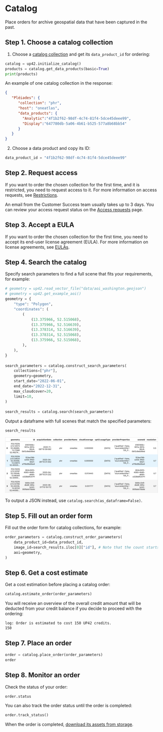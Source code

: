 # Catalog

Place orders for archive geospatial data that have been captured in the past.

## Step 1. Choose a catalog collection

1. Choose a [catalog collection](https://docs.up42.com/data/datasets) and get its `data_product_id` for ordering:
  ```python
  catalog = up42.initialize_catalog()
  products = catalog.get_data_products(basic=True)
  print(products)
  ```
  An example of one catalog collection in the response:
  ```json
  {
     "Pléiades": {
        "collection": "phr",
        "host": "oneatlas",
        "data_products": {
          "Analytic":"4f1b2f62-98df-4c74-81f4-5dce45deee99",
          "Display":"647780db-5a06-4b61-b525-577a8b68bb54"
        }
     }
  }
  ```

2. Choose a data product and copy its ID:
  ```python
  data_product_id = "4f1b2f62-98df-4c74-81f4-5dce45deee99"
  ```

## Step 2. Request access

If you want to order the chosen collection for the first time, and it is restricted, you need to request access to it. For more information on access requests, see [Restrictions](https://docs.up42.com/getting-started/restrictions#catalog-collections).

An email from the Customer Success team usually takes up to 3 days. You can review your access request status on the [Access requests](https://console.up42.com/settings/access) page.

## Step 3. Accept a EULA

If you want to order the chosen collection for the first time, you need to accept its end-user license agreement (EULA). For more information on license agreements, see [EULAs](https://docs.up42.com/getting-started/account/eulas#accept-end-user-license-agreements).

## Step 4. Search the catalog

Specify search parameters to find a full scene that fits your requirements, for example:
```python
# geometry = up42.read_vector_file("data/aoi_washington.geojson")
# geometry = up42.get_example_aoi()
geometry = {
    "type": "Polygon",
    "coordinates": (
        (
            (13.375966, 52.515068),
            (13.375966, 52.516639),
            (13.378314, 52.516639),
            (13.378314, 52.515068),
            (13.375966, 52.515068),
        ),
    ),
}

search_parameters = catalog.construct_search_parameters(
    collections=["phr"],
    geometry=geometry,
    start_date="2022-06-01",
    end_date="2022-12-31",
    max_cloudcover=20,
    limit=10,
)

search_results = catalog.search(search_parameters)
```

Output a dataframe with full scenes that match the specified parameters:
```python
search_results
```

![Search results](images/search-results.png)

To output a JSON instead, use `catalog.search(as_dataframe=False)`.

## Step 5. Fill out an order form

Fill out the order form for catalog collections, for example:
```python
order_parameters = catalog.construct_order_parameters(
    data_product_id=data_product_id,
    image_id=search_results.iloc[0]["id"], # Note that the count starts from 0
    aoi=geometry,
)
```

## Step 6. Get a cost estimate

Get a cost estimation before placing a catalog order:
```python
catalog.estimate_order(order_parameters)
```

You will receive an overview of the overall credit amount that will be deducted from your credit balance if you decide to proceed with the ordering:
```text
log: Order is estimated to cost 150 UP42 credits.
150
```

## Step 7. Place an order

```python
order = catalog.place_order(order_parameters)
order
```

## Step 8. Monitor an order

Check the status of your order:
```python
order.status
```

You can also track the order status until the order is completed:
```python
order.track_status()
```

When the order is completed, [download its assets from storage](storage.md).
